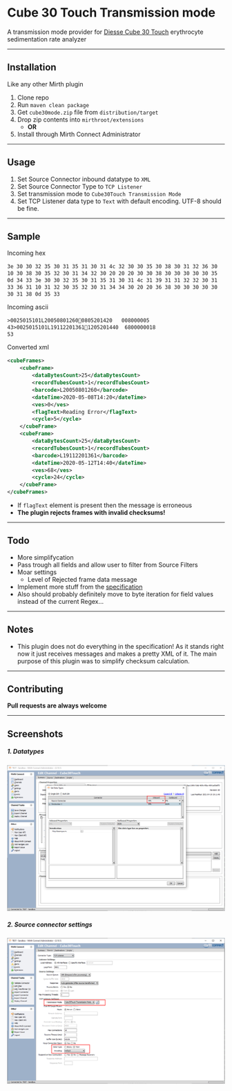 # Cube 30 Touch Transmission mode

A transmission mode provider for [Diesse Cube 30 Touch](https://www.streck.com/products/sed-rate/diesse-cube-30-touch/) erythrocyte sedimentation rate analyzer

---

## Installation
Like any other Mirth plugin

1. Clone repo
1. Run `maven clean package`
1. Get `cube30mode.zip` file from `distribution/target`
1. Drop zip contents into `mirthroot/extensions`
   - **OR**
1. Install through Mirth Connect Administrator
---

## Usage
1. Set Source Connector inbound datatype to `XML`
1. Set Source Connector Type to `TCP Listener`
1. Set transmission mode to `Cube30Touch Transmission Mode`
1. Set TCP Listener data type to `Text` with default encoding. UTF-8 should be fine.

---
## Sample

Incoming hex
```
3e 30 30 32 35 30 31 35 31 30 31 4c 32 30 30 35 30 38 30 31 32 36 30 10 30 38 30 35 32 30 31 34 32 30 20 20 20 30 30 38 30 30 30 30 30 35 0d 34 33 3e 30 30 32 35 30 31 35 31 30 31 4c 31 39 31 31 32 32 30 31 33 36 31 10 31 32 30 35 32 30 31 34 34 30 20 20 36 38 30 30 30 30 30 30 31 38 0d 35 33 
```

Incoming ascii
```
>0025015101L200508012600805201420   008000005
43>0025015101L191122013611205201440  6800000018
53
```

Converted xml
```xml
<cubeFrames>
    <cubeFrame>
        <dataBytesCount>25</dataBytesCount>
        <recordTubesCount>1</recordTubesCount>
        <barcode>L20050801260</barcode>
        <dateTime>2020-05-08T14:20</dateTime>
        <ves>0</ves>
        <flagText>Reading Error</flagText>
        <cycle>5</cycle>
    </cubeFrame>
    <cubeFrame>
        <dataBytesCount>25</dataBytesCount>
        <recordTubesCount>1</recordTubesCount>
        <barcode>L19112201361</barcode>
        <dateTime>2020-05-12T14:40</dateTime>
        <ves>68</ves>
        <cycle>24</cycle>
    </cubeFrame>
</cubeFrames>
```
- If `flagText` element is present then the message is erroneous
- **The plugin rejects frames with invalid checksums!**

---
## Todo
* More simplifycation
* Pass trough all fields and allow user to filter from Source Filters
* Moar settings
  * Level of Rejected frame data message 
* Implement more stuff from the [specification](https://www.diesse.it/en/download/id:13383/)
* Also should probably definitely move to byte iteration for field values instead of the current Regex... 

---
## Notes
- This plugin does not do everything in the specification! As it stands right now it just receives messages and makes a pretty XML of it. The main purpose of this plugin was to simplify checksum calculation.  

---
## Contributing
**Pull requests are always welcome**

---
## Screenshots
##### 1. Datatypes
![](screenshots/datatypes.png)

##### 2. Source connector settings
![](screenshots/source_connector.png)
